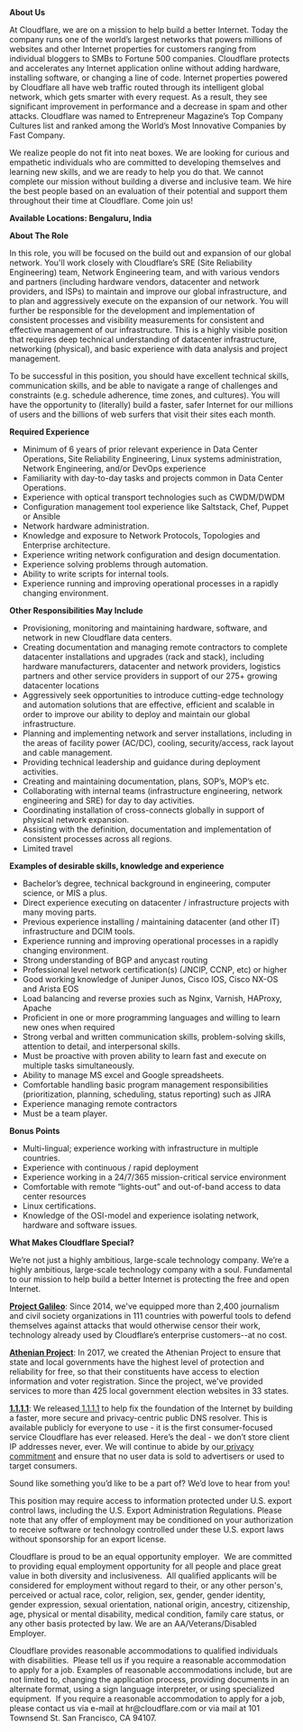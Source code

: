 <div class="content-intro">
	<div><strong>About Us</strong></div>
	<div>
		<p>At Cloudflare, we are on a mission to help build a better Internet. Today the company runs one of the world’s largest networks that powers millions of websites and other Internet properties for customers ranging from individual bloggers to SMBs to Fortune 500 companies. Cloudflare protects and accelerates any Internet application online without adding hardware, installing software, or changing a line of code. Internet properties powered by Cloudflare all have web traffic routed through its intelligent global network, which gets smarter with every request. As a result, they see significant improvement in performance and a decrease in spam and other attacks. Cloudflare was named to Entrepreneur Magazine’s Top Company Cultures list and ranked among the World’s Most Innovative Companies by Fast Company.&nbsp;</p>
		<p><span style="font-weight: 400;">We realize people do not fit into neat boxes. We are looking for curious and empathetic individuals who are committed to developing themselves and learning new skills, and we are ready to help you do that. We cannot complete our mission without building a diverse and inclusive team. We hire the best people based on an evaluation of their potential and support them throughout their time at Cloudflare. Come join us!&nbsp;</span></p>
	</div>
</div>
<p><strong>Available Locations: Bengaluru, India&nbsp;</strong></p>
<p><strong>About The Role&nbsp;</strong></p>
<p>In this role, you will be focused on the build out and expansion of our global network. You'll work closely with Cloudflare’s SRE (Site Reliability Engineering) team, Network Engineering team, and with various vendors and partners (including hardware vendors, datacenter and network providers, and ISPs) to maintain and improve our global infrastructure, and to plan and aggressively execute on the expansion of our network. You will further be responsible for the development and implementation of consistent processes and visibility measurements for consistent and effective management of our infrastructure. This is a highly visible position that requires deep technical understanding of datacenter infrastructure, networking (physical), and basic experience with data analysis and project management.</p>
<p>To be successful in this position, you should have excellent technical skills, communication skills, and be able to navigate a range of challenges and constraints (e.g. schedule adherence, time zones, and cultures). You will have the opportunity to (literally) build a faster, safer Internet for our millions of users and the billions of web surfers that visit their sites each month.</p>
<p><strong>Required Experience</strong></p>
<ul>
	<li>Minimum of 6 years of prior relevant experience in Data Center Operations, Site Reliability Engineering, Linux systems administration, Network Engineering, and/or DevOps experience</li>
	<li>Familiarity with day-to-day tasks and projects common in Data Center Operations.</li>
	<li>Experience with optical transport technologies such as CWDM/DWDM</li>
	<li>Configuration management tool experience like Saltstack, Chef, Puppet or Ansible</li>
	<li>Network hardware administration.</li>
	<li>Knowledge and exposure to Network Protocols, Topologies and Enterprise architecture.&nbsp;</li>
	<li>Experience writing network configuration and design documentation.</li>
	<li>Experience solving problems through automation.</li>
	<li>Ability to write scripts for internal tools.</li>
	<li>Experience running and improving operational processes in a rapidly changing environment.</li>
</ul>
<p><strong>Other Responsibilities May Include</strong></p>
<ul>
	<li>Provisioning, monitoring and maintaining hardware, software, and network in new Cloudflare data centers.</li>
	<li>Creating documentation and managing remote contractors to complete datacenter installations and upgrades (rack and stack), including hardware manufacturers, datacenter and network providers, logistics partners and other service providers in support of our 275+ growing datacenter locations</li>
	<li>Aggressively seek opportunities to introduce cutting-edge technology and automation solutions that are effective, efficient and scalable in order to improve our ability to deploy and maintain our global infrastructure.</li>
	<li>Planning and implementing network and server installations, including in the areas of facility power (AC/DC), cooling, security/access, rack layout and cable management.</li>
	<li>Providing technical leadership and guidance during deployment activities.</li>
	<li>Creating and maintaining documentation, plans, SOP’s, MOP’s etc.</li>
	<li>Collaborating with internal teams (infrastructure engineering, network engineering and SRE) for day to day activities.&nbsp;</li>
	<li>Coordinating installation of cross-connects globally in support of physical network expansion.</li>
	<li>Assisting with the definition, documentation and implementation of consistent processes across all regions.</li>
	<li>Limited travel</li>
</ul>
<p><strong>Examples of desirable skills, knowledge and experience</strong></p>
<ul>
	<li>Bachelor’s degree, technical background in engineering, computer science, or MIS a plus.</li>
	<li>Direct experience executing on datacenter / infrastructure projects with many moving parts.</li>
	<li>Previous experience installing / maintaining datacenter (and other IT) infrastructure and DCIM tools.</li>
	<li>Experience running and improving operational processes in a rapidly changing environment.</li>
	<li>Strong understanding of BGP and anycast routing</li>
	<li>Professional level network certification(s) (JNCIP, CCNP, etc) or higher</li>
	<li>Good working knowledge of Juniper Junos, Cisco IOS, Cisco NX-OS and Arista EOS</li>
	<li>Load balancing and reverse proxies such as Nginx, Varnish, HAProxy, Apache</li>
	<li>Proficient in one or more programming languages and willing to learn new ones when required</li>
	<li>Strong verbal and written communication skills, problem-solving skills, attention to detail, and interpersonal skills.</li>
	<li>Must be proactive with proven ability to learn fast and execute on multiple tasks simultaneously.</li>
	<li>Ability to manage MS excel and Google spreadsheets.</li>
	<li>Comfortable handling basic program management responsibilities (prioritization, planning, scheduling, status reporting) such as JIRA</li>
	<li>Experience managing remote contractors</li>
	<li>Must be a team player.</li>
</ul>
<p><strong>Bonus Points</strong></p>
<ul>
	<li>Multi-lingual; experience working with infrastructure in multiple countries.</li>
	<li>Experience with continuous / rapid deployment</li>
	<li>Experience working in a 24/7/365 mission-critical service environment</li>
	<li>Comfortable with remote “lights-out” and out-of-band access to data center resources</li>
	<li>Linux certifications.</li>
	<li>Knowledge of the OSI-model and experience isolating network, hardware and software issues.</li>
</ul>
<div class="content-conclusion">
	<p><strong>What Makes Cloudflare Special?</strong></p>
	<p><span style="font-weight: 400;">We’re not just a highly ambitious, large-scale technology company. We’re a highly ambitious, large-scale technology company with a soul. Fundamental to our mission to help build a better Internet is protecting the free and open Internet.</span></p>
	<p><a href="https://blog.cloudflare.com/protecting-free-expression-online/"><strong>Project Galileo</strong></a><span style="font-weight: 400;">: Since 2014, we've equipped more than 2,400 journalism and civil society organizations in 111 countries with powerful tools to defend themselves against attacks that would otherwise censor their work, technology already used by Cloudflare’s enterprise customers--at no cost.</span></p>
	<p><strong><a href="https://www.cloudflare.com/athenian/">Athenian Project</a></strong><span style="font-weight: 400;">: In 2017, we created the Athenian Project to ensure that state and local governments have the highest level of protection and reliability for free, so that their constituents have access to election information and voter registration. Since the project, we've provided services to more than 425 local government election websites in 33 states.</span></p>
	<p><a href="https://1.1.1.1/"><strong>1.1.1.1</strong></a><span style="font-weight: 400;">: We released</span><a href="https://1.1.1.1/"> <span style="font-weight: 400;">1.1.1.1</span></a><span style="font-weight: 400;"> to help fix the foundation of the Internet by building a faster, more secure and privacy-centric public DNS resolver. This is available publicly for everyone to use - it is the first consumer-focused service Cloudflare has ever released. Here’s the deal - we don’t store client IP addresses never, ever. We will continue to abide by our</span><a href="https://developers.cloudflare.com/1.1.1.1/privacy/public-dns-resolver"> privacy commitment</a><span style="font-weight: 400;"> and ensure that no user data is sold to advertisers or used to target consumers.</span></p>
	<p><span style="font-weight: 400;">Sound like something you’d like to be a part of? We’d love to hear from you!</span></p>
	<p><span style="font-weight: 400;">This position may require access to information protected under U.S. export control laws, including the U.S. Export Administration Regulations. Please note that any offer of employment may be conditioned on your authorization to receive software or technology controlled under these U.S. export laws without sponsorship for an export license.</span></p>
	<p><span style="font-weight: 400;">Cloudflare is proud to be an equal opportunity employer. &nbsp;We are committed to providing equal employment opportunity for all people and place great value in both diversity and inclusiveness. &nbsp;All qualified applicants will be considered for employment without regard to their, or any other person's, perceived or actual</span> <span style="font-weight: 400;">race, color, religion, sex, gender, gender identity, gender expression, sexual orientation, national origin, ancestry, citizenship, age, physical or mental disability, medical condition, family care status, or any other basis protected by law. </span><span style="font-weight: 400;">We are an AA/Veterans/Disabled Employer.</span></p>
	<p><span style="font-weight: 400;">Cloudflare provides reasonable accommodations to qualified individuals with disabilities. &nbsp;Please tell us if you require a reasonable accommodation to apply for a job. Examples of reasonable accommodations include, but are not limited to, changing the application process, providing documents in an alternate format, using a sign language interpreter, or using specialized equipment. &nbsp;If you require a reasonable accommodation to apply for a job, please contact us via e-mail at </span><span style="font-weight: 400;">hr@cloudflare.com</span><span style="font-weight: 400;"> or via mail at 101 Townsend St. San Francisco, CA 94107.</span></p>
</div>